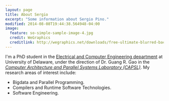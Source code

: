 ```yaml
---
layout: page
title: About Sergio
excerpt: "Some information about Sergio Pino."
modified: 2014-08-08T19:44:38.564948-04:00
image:
  feature: so-simple-sample-image-4.jpg
  credit: WeGraphics
  creditlink: http://wegraphics.net/downloads/free-ultimate-blurred-background-pack/
---
```


I'm a PhD student in the [Electrical and Computer Engineering department](http://www.ece.udel.edu) at University of Delaware, under the direction of Dr. Guang R. Gao in the [*Computer Architecture and Parallel Systems Laboratory (CAPSL)*](http://www.capsl.udel.edu). My research areas of interest include:

- Bigdata and Parallel Programming.
- Compilers and Runtime Software Technologies.
- Software Engineering.

